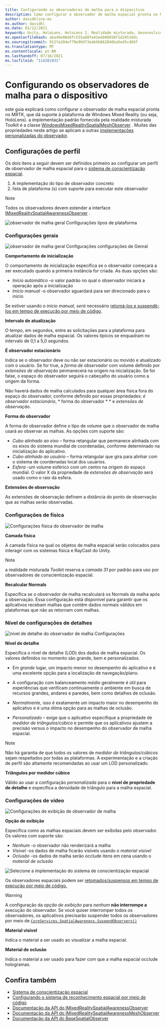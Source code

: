 ```yaml
---
title: Configurando os observadores de malha para o dispositivo
description: Como configurar o observador de malha espacial pronta no MRTK
author: davidkline-ms
ms.author: davidkl
ms.date: 01/12/2021
keywords: Unity, HoloLens, HoloLens 2, Realidade misturada, desenvolvimento, MRTK,
ms.openlocfilehash: aba49e88d4fc555a88fe42e4b09858f1d2453ddc
ms.sourcegitcommit: 912fa204ef79e9b973eab9b862846ba5ed5cd69f
ms.translationtype: MT
ms.contentlocale: pt-BR
ms.lasthandoff: 07/16/2021
ms.locfileid: "114281931"
---
```

# <a name="configuring-mesh-observers-for-device"></a>Configurando os observadores de malha para o dispositivo

este guia explicará como configurar o observador de malha espacial pronta no MRTK, que dá suporte à plataforma de Windows Mixed Reality (ou seja, HoloLens). a implementação padrão fornecida pela realidade misturada Toolkit é a classe [WindowsMixedRealitySpatialMeshObserver](xref:Microsoft.MixedReality.Toolkit.WindowsMixedReality.SpatialAwareness.WindowsMixedRealitySpatialMeshObserver) . Muitas das propriedades neste artigo se aplicam a outras [implementações personalizadas do observador](create-data-provider.md).

## <a name="profile-settings"></a>Configurações de perfil

Os dois itens a seguir devem ser definidos primeiro ao configurar um perfil de observador de malha espacial para o [sistema de conscientização espacial](spatial-awareness-getting-started.md).

1. A implementação do tipo de observador concreto
1. lista de plataforma (s) com suporte para executar este observador

> [!NOTE]
> Todos os observadores devem estender a interface [IMixedRealitySpatialAwarenessObserver](xref:Microsoft.MixedReality.Toolkit.SpatialAwareness.IMixedRealitySpatialAwarenessObserver) .

![observador de malha geral Configurações tipos de plataforma](../images/spatial-awareness/SpatialAwarenessMeshObserverProfile_TypesPlatforms.png)

### <a name="general-settings"></a>Configurações gerais

![observador de malha geral Configurações configurações de Genral](../images/spatial-awareness/MeshObserverGeneralSettings.png)

**Comportamento de inicialização**

O comportamento de inicialização especifica se o observador começará a ser executado quando a primeira instância for criada. As duas opções são:

* *Início automático* -o valor padrão no qual o observador iniciará a operação após a inicialização
* *Início manual* -o observador aguardará para ser direcionado para o início

Se estiver usando o *início manual, será* necessário [retomá-los e suspendê-los em tempo de execução por meio de código](usage-guide.md#starting-and-stopping-mesh-observation).

**Intervalo de atualização**

O tempo, em segundos, entre as solicitações para a plataforma para atualizar dados de malha espacial. Os valores típicos se enquadram no intervalo de 0,1 a 5,0 segundos.

**É observador estacionário**

Indica se o observador deve ou não ser estacionário ou movido e atualizado com o usuário. Se for true, a *forma de observador* com volume definido por *extensões de observação* permanecerá na origem na inicialização. Se for false, o espaço do observador seguirá o cabeçalho do usuário como a origem da forma.

Não haverá dados de malha calculados para qualquer área física fora do espaço do observador, conforme definido por essas propriedades: *é observador estacionário*, * forma do observador * * e *extensões de observação*.

**Forma do observador**

A forma do observador define o tipo de volume que o observador de malha usará ao observar as malhas. As opções com suporte são:

* *Cubo alinhado ao eixo* – forma retangular que permanece alinhada com os eixos do sistema mundial de coordenadas, conforme determinado na inicialização do aplicativo.
* *Cubo alinhado ao usuário* – forma retangular que gira para alinhar com o sistema de coordenadas local dos usuários.
* *Esfera* -um volume esférico com um centro na origem do espaço mundial. O valor X da propriedade de *extensões de observação* será usado como o raio da esfera.

**Extensões de observação**

As extensões de observação definem a distância do ponto de observação que as malhas serão observadas.

### <a name="physics-settings"></a>Configurações de física

![Configurações física do observador de malha](../images/spatial-awareness/MeshObserverPhysicsSettings.png)

**Camada física**

A camada física na qual os objetos de malha espacial serão colocados para interagir com os sistemas física e RayCast do Unity.

> [!NOTE]
> a realidade misturada Toolkit reserva a *camada 31* por padrão para uso por observadores de conscientização espacial.

**Recalcular Normals**

Especifica se o observador de malha recalculará os Normals da malha após a observação. Essa configuração está disponível para garantir que os aplicativos recebam malhas que contêm dados normais válidos em plataformas que não as retornam com malhas.

### <a name="level-of-detail-settings"></a>Nível de configurações de detalhes

![nível de detalhe do observador de malha Configurações](../images/spatial-awareness/MeshObserverLevelOfDetailSettings.png)

**Nível de detalhe**

Especifica o nível de detalhe (LOD) dos dados de malha espacial. Os valores definidos no momento são grande, bem e personalizados.

* Em *grande* lugar, um impacto menor no desempenho do aplicativo e é uma excelente opção para a localização de navegação/plano.

* A configuração com balanceamento *médio* geralmente é útil para experiências que verificam continuamente o ambiente em busca de recursos grandes, andares e paredes, bem como detalhes de oclusão.

* *Normalmente,* isso é exatamente um impacto maior no desempenho do aplicativo e é uma ótima opção para as malhas de oclusão.

* *Personalizado* – exige que o aplicativo especifique a propriedade de *medidor de triângulos/cúbico* e permite que os aplicativos ajustem a precisão versus o impacto no desempenho do observador de malha espacial.

> [!NOTE]
> Não há garantia de que todos os valores de *medidor de triângulos/cúbicos* sejam respeitados por todas as plataformas. A experimentação e a criação de perfil são altamente recomendadas ao usar um LOD personalizado.

**Triângulos por medidor cúbico**

Válido ao usar a configuração *personalizada* para o **nível de propriedade de detalhe** e especifica a densidade de triângulo para a malha espacial.

### <a name="display-settings"></a>Configurações de vídeo

![Configurações de exibição de observador de malha](../images/spatial-awareness/MeshObserverDisplaySettings.png)

**Opção de exibição**

Especifica como as malhas espaciais devem ser exibidas pelo observador. Os valores com suporte são:

* *Nenhum* -o observador não renderizará a malha
* *Visível* -os dados de malha ficarão visíveis usando o *material visível*
* *Oclusão* -os dados de malha serão occlude itens em cena usando o *material de oclusão*

![Selecione a implementação do sistema de conscientização espacial](../images/spatial-awareness/MRTK_SpatialAwareness_DisplayOptions.jpg)

Os observadores espaciais podem ser [retomados/suspensos em tempo de execução por meio de código.](usage-guide.md#starting-and-stopping-mesh-observation)

> [!WARNING]
> A configuração da *opção de exibição* para *nenhum* **não interrompe a** execução do observador. Se você quiser interromper todos os observadores, os aplicativos precisarão suspender todos os observadores por meio de [`CoreServices.SpatialAwareness.SuspendObservers()`](xref:Microsoft.MixedReality.Toolkit.SpatialAwareness.IMixedRealitySpatialAwarenessSystem.SuspendObservers)

**Material visível**

Indica o material a ser usado ao visualizar a malha espacial.

**Material de oclusão**

Indica o material a ser usado para fazer com que a malha espacial occlude hologramas.

## <a name="see-also"></a>Confira também

* [Sistema de conscientização espacial](spatial-awareness-getting-started.md)
* [Configurando o sistema de reconhecimento espacial por meio de código](usage-guide.md)
* [Documentação da API do IMixedRealitySpatialAwarenessObserver](xref:Microsoft.MixedReality.Toolkit.SpatialAwareness.IMixedRealitySpatialAwarenessObserver)
* [Documentação da API do IMixedRealitySpatialAwarenessMeshObserver](xref:Microsoft.MixedReality.Toolkit.SpatialAwareness.IMixedRealitySpatialAwarenessMeshObserver)
* [Documentação da API do BaseSpatialObserver](xref:Microsoft.MixedReality.Toolkit.SpatialAwareness.BaseSpatialObserver)
